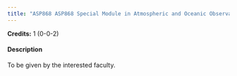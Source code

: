 ```yaml
---
title: "ASP868 ASP868 Special Module in Atmospheric and Oceanic Observations (Not allowed for : Any program other than AST and ASZ)"
---
```

**Credits:** 1 (0-0-2)

#### Description
To be given by the interested faculty.